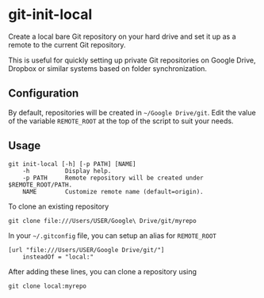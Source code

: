 git-init-local
==============
Create a local bare Git repository on your hard drive and set it up as
a remote to the current Git repository.

This is useful for quickly setting up private Git repositories on
Google Drive, Dropbox or similar systems based on folder synchronization.

Configuration
-------------
By default, repositories will be created in `~/Google Drive/git`. Edit the
value of the variable `REMOTE_ROOT` at the top of the script to suit
your needs.

Usage
-----
    git init-local [-h] [-p PATH] [NAME]
        -h          Display help.
        -p PATH     Remote repository will be created under $REMOTE_ROOT/PATH.
        NAME        Customize remote name (default=origin).

To clone an existing repository

    git clone file:///Users/USER/Google\ Drive/git/myrepo

In your `~/.gitconfig` file, you can setup an alias for `REMOTE_ROOT`

    [url "file:///Users/USER/Google Drive/git/"]
        insteadOf = "local:"

After adding these lines, you can clone a repository using

    git clone local:myrepo
